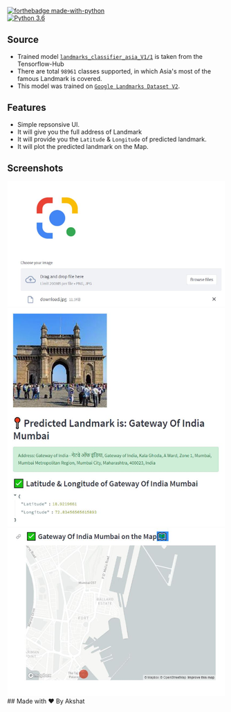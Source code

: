 [![forthebadge made-with-python](http://ForTheBadge.com/images/badges/made-with-python.svg)](https://www.python.org/)                 
[![Python 3.6](https://img.shields.io/badge/python-3.6-blue.svg)](https://www.python.org/downloads/release/python-360/) 

## Source
- Trained model [`landmarks_classifier_asia_V1/1`](https://tfhub.dev/google/on_device_vision/classifier/landmarks_classifier_asia_V1/1) is taken from the Tensorflow-Hub
- There are total `98961` classes supported, in which Asia's most of the famous Landmark is covered.
- This model was trained on [`Google Landmarks Dataset V2`](https://ai.googleblog.com/2019/05/announcing-google-landmarks-v2-improved.html).

## Features
- Simple repsonsive UI.
- It will give you the full address of Landmark
- It will provide you the `Latitude` & `Longitude` of predicted landmark.
- It will plot the predicted landmark on the Map.

## Screenshots

<img src="https://github.com/akshat206/Landmark-Datection-App/blob/main/ss1.JPG">
<img src="https://github.com/akshat206/Landmark-Datection-App/blob/main/ss2.JPG">
<img src="https://github.com/akshat206/Landmark-Datection-App/blob/main/ss3.JPG">
## Made with ❤️ By Akshat
